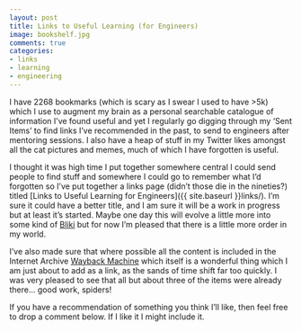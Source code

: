 ```yaml
---
layout: post
title: Links to Useful Learning (for Engineers)
image: bookshelf.jpg
comments: true
categories:
- links
- learning
- engineering
---
```


I have 2268 bookmarks (which is scary as I swear I used to have >5k) which I use to augment my brain as a personal searchable catalogue of information I’ve found useful and yet I regularly go digging through my ‘Sent Items’ to find links I’ve recommended in the past, to send to engineers after mentoring sessions. I also have a heap of stuff in my Twitter likes amongst all the cat pictures and memes, much of which I have forgotten is useful.

I thought it was high time I put together somewhere central I could send people to find stuff and somewhere I could go to remember what I’d forgotten so I’ve put together a links page (didn’t those die in the nineties?) titled [Links to Useful Learning for Engineers]({{ site.baseurl }}links/). I’m sure it could have a better title, and I am sure it will be a work in progress but at least it’s started. Maybe one day this will evolve a little more into some kind of [Bliki](https://www.martinfowler.com/bliki/WhatIsaBliki.html) but for now I’m pleased that there is a little more order in my world.

I’ve also made sure that where possible all the content is included in the Internet Archive [Wayback Machine](https://archive.org/web/) which itself is a wonderful thing which I am just about to add as a link, as the sands of time shift far too quickly. I was very pleased to see that all but about three of the items were already there… good work, spiders!

If you have a recommendation of something you think I’ll like, then feel free to drop a comment below. If I like it I might include it.